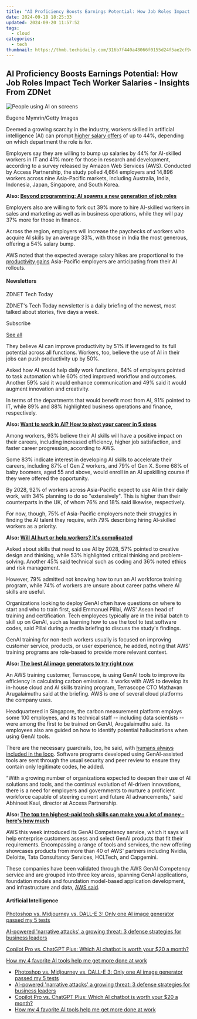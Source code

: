 ```yaml
---
title: "AI Proficiency Boosts Earnings Potential: How Job Roles Impact Tech Worker Salaries - Insights From ZDNet"
date: 2024-09-18 18:25:33
updated: 2024-09-20 11:57:52
tags:
  - cloud
categories:
  - tech
thumbnail: https://thmb.techidaily.com/316b7f440a48066f0155d24f5ae2cf9cf3a70b004023bda547f2450ae65311f0.jpg
---
```


## AI Proficiency Boosts Earnings Potential: How Job Roles Impact Tech Worker Salaries - Insights From ZDNet

![People using AI on screens](https://www.zdnet.com/a/img/resize/6d4bc474d6a4bc0a12578c7cd8c54e39b85d25ee/2024/03/01/d267528a-5ad2-44cb-b576-e6ff25e0e403/gettyimages-1789547663.jpg?auto=webp&width=1280)

Eugene Mymrin/Getty Images

Deemed a growing scarcity in the industry, workers skilled in artificial intelligence (AI) can prompt [higher salary offers](https://www.zdnet.com/education/professional-development/the-top-ten-highest-paid-tech-skills-can-make-you-lots-of-money-heres-how-much/) of up to 44%, depending on which department the role is for. 

Employers say they are willing to bump up salaries by 44% for AI-skilled workers in IT and 41% more for those in research and development, according to a survey released by Amazon Web Services (AWS). Conducted by Access Partnership, the study polled 4,664 employers and 14,896 workers across nine Asia-Pacific markets, including Australia, India, Indonesia, Japan, Singapore, and South Korea.

**Also: [Beyond programming: AI spawns a new generation of job roles](https://www.zdnet.com/education/professional-development/beyond-programming-ai-spawns-a-new-generation-of-job-roles/)**

Employers also are willing to fork out 39% more to hire AI-skilled workers in sales and marketing as well as in business operations, while they will pay 37% more for those in finance.

Across the region, employers will increase the paychecks of workers who acquire AI skills by an average 33%, with those in India the most generous, offering a 54% salary bump. 

AWS noted that the expected average salary hikes are proportional to the [productivity gains](https://www.zdnet.com/article/finding-the-path-toward-success-as-organizations-bring-ai-into-the-workplace/) Asia-Pacific employers are anticipating from their AI rollouts. 

#### Newsletters

ZDNET Tech Today

ZDNET's Tech Today newsletter is a daily briefing of the newest, most talked about stories, five days a week.

 Subscribe

[See all](https://www.zdnet.com/newsletters/)

They believe AI can improve productivity by 51% if leveraged to its full potential across all functions. Workers, too, believe the use of AI in their jobs can push productivity up by 50%.

Asked how AI would help daily work functions, 64% of employers pointed to task automation while 60% cited improved workflow and outcomes. Another 59% said it would enhance communication and 49% said it would augment innovation and creativity. 

In terms of the departments that would benefit most from AI, 91% pointed to IT, while 89% and 88% highlighted business operations and finance, respectively. 

**Also: [Want to work in AI? How to pivot your career in 5 steps](https://www.zdnet.com/article/want-to-work-in-ai-how-to-pivot-your-career-in-5-steps/)**

Among workers, 93% believe their AI skills will have a positive impact on their careers, including increased efficiency, higher job satisfaction, and faster career progression, according to AWS. 

Some 83% indicate interest in developing AI skills to accelerate their careers, including 87% of Gen Z workers, and 79% of Gen X. Some 68% of baby boomers, aged 55 and above, would enroll in an AI upskilling course if they were offered the opportunity.

By 2028, 92% of workers across Asia-Pacific expect to use AI in their daily work, with 34% planning to do so "extensively". This is higher than their counterparts in the UK, of whom 76% and 18% said likewise, respectively. 

For now, though, 75% of Asia-Pacific employers note their struggles in finding the AI talent they require, with 79% describing hiring AI-skilled workers as a priority. 

**Also: [Will AI hurt or help workers? It's complicated](https://www.zdnet.com/article/will-ai-hurt-or-help-workers-its-complicated/)**

Asked about skills that need to use AI by 2028, 57% pointed to creative design and thinking, while 53% highlighted critical thinking and problem-solving. Another 45% said technical such as coding and 36% noted ethics and risk management. 

However, 79% admitted not knowing how to run an AI workforce training program, while 74% of workers are unsure about career paths where AI skills are useful.

Organizations looking to deploy GenAI often have questions on where to start and who to train first, said Emmanuel Pillai, AWS' Asean head of training and certification. Tech employees typically are in the initial batch to skill up on GenAI, such as learning how to use the tool to test software codes, said Pillai during a media briefing to discuss the study's findings. 

GenAI training for non-tech workers usually is focused on improving customer service, products, or user experience, he added, noting that AWS' training programs are role-based to provide more relevant context. 

**Also: [The best AI image generators to try right now](https://www.zdnet.com/article/best-ai-image-generator/)**

An AWS training customer, Terrascope, is using GenAI tools to improve its efficiency in calculating carbon emissions. It works with AWS to develop its in-house cloud and AI skills training program, Terrascope CTO Mathavan Arugalaimuthu said at the briefing. AWS is one of several cloud platforms the company uses. 

Headquartered in Singapore, the carbon measurement platform employs some 100 employees, and its technical staff -- including data scientists -- were among the first to be trained on GenAI, Arugalaimuthu said. Its employees also are guided on how to identify potential hallucinations when using GenAI tools. 

There are the necessary guardrails, too, he said, with [humans always included in the loop](https://www.zdnet.com/article/human-oversight-key-to-keeping-ai-honest/). Software programs developed using GenAI-assisted tools are sent through the usual security and peer review to ensure they contain only legitimate codes, he added. 

"With a growing number of organizations expected to deepen their use of AI solutions and tools, and the continual evolution of AI-driven innovations, there is a need for employers and governments to nurture a proficient workforce capable of steering current and future AI advancements," said Abhineet Kaul, director at Access Partnership.

**Also: [The top ten highest-paid tech skills can make you a lot of money - here's how much](https://www.zdnet.com/education/professional-development/the-top-ten-highest-paid-tech-skills-can-make-you-lots-of-money-heres-how-much/)**

AWS this week introduced its GenAI Competency service, which it says will help enterprise customers assess and select GenAI products that fit their requirements. Encompassing a range of tools and services, the new offering showcases products from more than 40 of AWS' partners including Nvidia, Deloitte, Tata Consultancy Services, HCLTech, and Capgemini. 

These companies have been validated through the AWS GenAI Competency service and are grouped into three key areas, spanning GenAI applications, foundation models and foundation model-based application development, and infrastructure and data, [AWS said](https://buy.geni.us/Proxy.ashx?TSID=368250&GR%5FURL=https%3A%2F%2Faws.amazon.com%2Fblogs%2Fapn%2Frevolutionize-your-business-with-aws-generative-ai-competency-partners%2F%3Ftag%3Dzd-buy-button-20%26ascsubtag%3D%5F%5FCOM%5FCLICK%5FID%5F%5F%7Ccec8c570-df44-49f2-90ad-2e6608687ab2%7Cdtp&dtb=1).

#### Artificial Intelligence

[Photoshop vs. Midjourney vs. DALL-E 3: Only one AI image generator passed my 5 tests](https://www.zdnet.com/article/is-photoshops-new-text-to-image-as-good-as-midjourney-and-dall-e-we-test-it-and-see/ "Photoshop vs. Midjourney vs. DALL-E 3: Only one AI image generator passed my 5 tests")

[AI-powered 'narrative attacks' a growing threat: 3 defense strategies for business leaders](https://www.zdnet.com/article/ai-powered-narrative-attacks-a-growing-threat-3-defense-strategies-for-business-leaders/ "AI-powered 'narrative attacks' a growing threat: 3 defense strategies for business leaders")

[Copilot Pro vs. ChatGPT Plus: Which AI chatbot is worth your $20 a month?](https://www.zdnet.com/article/copilot-pro-vs-chatgpt-plus-which-is-ai-chatbot-is-worth-your-20-a-month/ "Copilot Pro vs. ChatGPT Plus: Which AI chatbot is worth your $20 a month?")

[How my 4 favorite AI tools help me get more done at work](https://www.zdnet.com/article/how-my-4-favorite-ai-tools-help-me-get-more-done-at-work/ "How my 4 favorite AI tools help me get more done at work")

* [Photoshop vs. Midjourney vs. DALL-E 3: Only one AI image generator passed my 5 tests](https://www.zdnet.com/article/is-photoshops-new-text-to-image-as-good-as-midjourney-and-dall-e-we-test-it-and-see/ "Photoshop vs. Midjourney vs. DALL-E 3: Only one AI image generator passed my 5 tests")
* [AI-powered 'narrative attacks' a growing threat: 3 defense strategies for business leaders](https://www.zdnet.com/article/ai-powered-narrative-attacks-a-growing-threat-3-defense-strategies-for-business-leaders/ "AI-powered 'narrative attacks' a growing threat: 3 defense strategies for business leaders")
* [Copilot Pro vs. ChatGPT Plus: Which AI chatbot is worth your $20 a month?](https://www.zdnet.com/article/copilot-pro-vs-chatgpt-plus-which-is-ai-chatbot-is-worth-your-20-a-month/ "Copilot Pro vs. ChatGPT Plus: Which AI chatbot is worth your $20 a month?")
* [How my 4 favorite AI tools help me get more done at work](https://www.zdnet.com/article/how-my-4-favorite-ai-tools-help-me-get-more-done-at-work/ "How my 4 favorite AI tools help me get more done at work")

<ins class="adsbygoogle"
     style="display:block"
     data-ad-format="autorelaxed"
     data-ad-client="ca-pub-7571918770474297"
     data-ad-slot="1223367746"></ins>



<ins class="adsbygoogle"
     style="display:block"
     data-ad-client="ca-pub-7571918770474297"
     data-ad-slot="8358498916"
     data-ad-format="auto"
     data-full-width-responsive="true"></ins>
